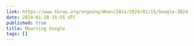 ```yaml
---
link: https://www.tbray.org/ongoing/When/202x/2024/01/15/Google-2024
date: 2024-01-20 15:55 UTC
published: true
title: Mourning Google
tags: []
---
```



